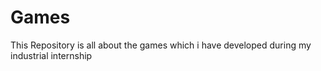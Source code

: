 # Games
This Repository is all about the games which i have developed during my industrial internship
